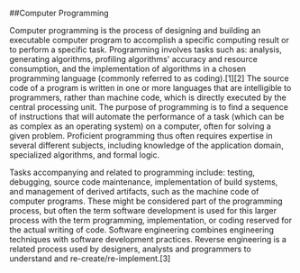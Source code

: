 ##Computer Programming



Computer programming is the process of designing and building an executable computer program to accomplish a specific computing result or to perform a specific task. Programming involves tasks such as: analysis, generating algorithms, profiling algorithms' accuracy and resource consumption, and the implementation of algorithms in a chosen programming language (commonly referred to as coding).[1][2] The source code of a program is written in one or more languages that are intelligible to programmers, rather than machine code, which is directly executed by the central processing unit. The purpose of programming is to find a sequence of instructions that will automate the performance of a task (which can be as complex as an operating system) on a computer, often for solving a given problem. Proficient programming thus often requires expertise in several different subjects, including knowledge of the application domain, specialized algorithms, and formal logic.







Tasks accompanying and related to programming include: testing, debugging, source code maintenance, implementation of build systems, and management of derived artifacts, such as the machine code of computer programs. These might be considered part of the programming process, but often the term software development is used for this larger process with the term programming, implementation, or coding reserved for the actual writing of code. Software engineering combines engineering techniques with software development practices. Reverse engineering is a related process used by designers, analysts and programmers to understand and re-create/re-implement.[3]